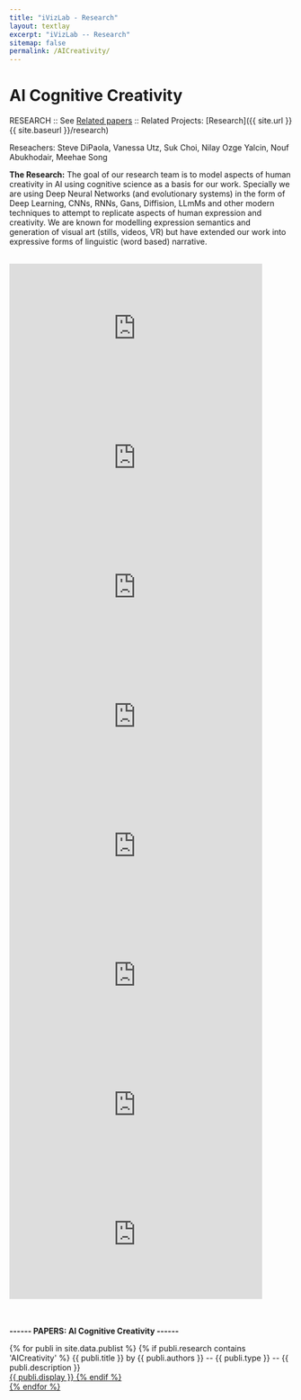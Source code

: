```yaml
---
title: "iVizLab - Research"
layout: textlay
excerpt: "iVizLab -- Research"
sitemap: false
permalink: /AICreativity/
---
```


# AI Cognitive Creativity


RESEARCH :: See [Related papers](#paperSection) ::  Related Projects: [Research]({{ site.url }}{{ site.baseurl }}/research)

Reseachers: Steve DiPaola, Vanessa Utz, Suk Choi, Nilay Ozge Yalcin, Nouf Abukhodair, Meehae Song  


**The Research:**
The goal of our research team is to model aspects of human creativity in AI using cognitive science as a basis for our work. Specially we are using Deep Neural Networks (and evolutionary systems) in the form of Deep Learning, CNNs, RNNs, Gans, Diffision, LLmMs and other modern techniques to attempt to replicate aspects of human expression and creativity. We are known for modelling expression semantics and generation of visual art (stills, videos, VR) but have extended our work into expressive forms of linguistic (word based) narrative.

<br>
<iframe width="450" height="230" src="https://www.youtube.com/embed/57zVdTMgyE4?rel=0" frameborder="0" allowfullscreen></iframe>
<br>
<iframe width="450" height="230" src="https://www.youtube.com/embed/O_FaV-6hahM?rel=0" frameborder="0" allowfullscreen></iframe>
<iframe width="450" height="230" src="https://www.youtube.com/embed/fIuvZ5S4CgU?rel=0" frameborder="0" allowfullscreen></iframe>
<iframe width="450" height="230" src="https://www.youtube.com/embed/8Nn-DOw_vFE?rel=0" frameborder="0" allowfullscreen></iframe>
<iframe width="450" height="230" src="https://www.youtube.com/embed/5WoVOiV1fdQ?rel=0" frameborder="0" allowfullscreen></iframe>
<iframe width="450" height="230" src="https://www.youtube.com/embed/B4F5K4AAGwU?rel=0" frameborder="0" allowfullscreen></iframe>
<iframe width="450" height="230" src="https://www.youtube.com/embed/cncSjzDkkEk?rel=0" frameborder="0" allowfullscreen></iframe>
<iframe width="450" height="230" src="https://www.youtube.com/embed/gd4Ie1aX02k?rel=0" frameborder="0" allowfullscreen></iframe>


<div id="paperSection"></div>


<br><br>
**------  PAPERS: AI Cognitive Creativity ------**


{% for publi in site.data.publist %}
  {% if publi.research contains 'AICreativity' %}
  <pubtit>{{ publi.title }}</pubtit> by
  {{ publi.authors }} --   <pubtit>{{ publi.type }}</pubtit> -- {{ publi.description }}
  <br> <a href="{{ publi.url }}">{{ publi.display }}
  {% endif %}  
{% endfor %}


